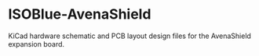 # ISOBlue-AvenaShield

KiCad hardware schematic and PCB layout design files for the AvenaShield expansion board. 
